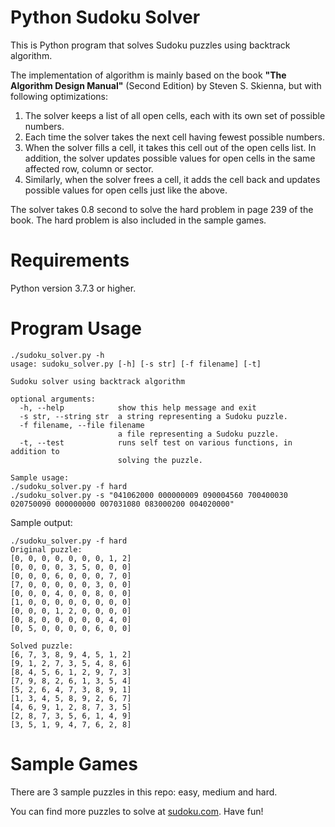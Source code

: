 # Python Sudoku Solver

This is Python program that solves Sudoku puzzles using backtrack algorithm.  

The implementation of algorithm is mainly based on the book **"The Algorithm Design Manual"** (Second Edition) by
Steven S. Skienna, but with following optimizations:
   1. The solver keeps a list of all open cells, each with its own set of possible numbers.
   1. Each time the solver takes the next cell having fewest possible numbers.
   1. When the solver fills a cell, it takes this cell out of the open cells list.  In addition, the solver updates
        possible values for open cells in the same affected row, column or sector.
   1. Similarly, when the solver frees a cell, it adds the cell back and updates possible values for open cells just
        like the above.

The solver takes 0.8 second to solve the hard problem in page 239 of the book.  The hard problem is also included in
the sample games.


# Requirements
Python version 3.7.3 or higher.


# Program Usage

    ./sudoku_solver.py -h
    usage: sudoku_solver.py [-h] [-s str] [-f filename] [-t]
    
    Sudoku solver using backtrack algorithm
    
    optional arguments:
      -h, --help            show this help message and exit
      -s str, --string str  a string representing a Sudoku puzzle.
      -f filename, --file filename
                            a file representing a Sudoku puzzle.
      -t, --test            runs self test on various functions, in addition to
                            solving the puzzle.
    
    Sample usage: 
    ./sudoku_solver.py -f hard
    ./sudoku_solver.py -s "041062000 000000009 090004560 700400030 020750090 000000000 007031080 083000200 004020000"

Sample output:

    ./sudoku_solver.py -f hard
    Original puzzle:
    [0, 0, 0, 0, 0, 0, 0, 1, 2]
    [0, 0, 0, 0, 3, 5, 0, 0, 0]
    [0, 0, 0, 6, 0, 0, 0, 7, 0]
    [7, 0, 0, 0, 0, 0, 3, 0, 0]
    [0, 0, 0, 4, 0, 0, 8, 0, 0]
    [1, 0, 0, 0, 0, 0, 0, 0, 0]
    [0, 0, 0, 1, 2, 0, 0, 0, 0]
    [0, 8, 0, 0, 0, 0, 0, 4, 0]
    [0, 5, 0, 0, 0, 0, 6, 0, 0]
    
    Solved puzzle:
    [6, 7, 3, 8, 9, 4, 5, 1, 2]
    [9, 1, 2, 7, 3, 5, 4, 8, 6]
    [8, 4, 5, 6, 1, 2, 9, 7, 3]
    [7, 9, 8, 2, 6, 1, 3, 5, 4]
    [5, 2, 6, 4, 7, 3, 8, 9, 1]
    [1, 3, 4, 5, 8, 9, 2, 6, 7]
    [4, 6, 9, 1, 2, 8, 7, 3, 5]
    [2, 8, 7, 3, 5, 6, 1, 4, 9]
    [3, 5, 1, 9, 4, 7, 6, 2, 8]


# Sample Games

There are 3 sample puzzles in this repo: easy, medium and hard. 

You can find more puzzles to solve at [sudoku.com](https://sudoku.com/).  Have fun!
 